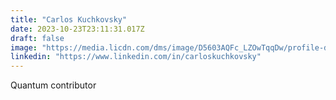 ```yaml
---
title: "Carlos Kuchkovsky"
date: 2023-10-23T23:11:31.017Z
draft: false
image: "https://media.licdn.com/dms/image/D5603AQFc_LZOwTqqDw/profile-displayphoto-shrink_400_400/0/1695395350345?e=1703721600&v=beta&t=e0qNOm9vXAeM9iae0D6l7fh_eMCA4R-txlgZ0_AOZr0"
linkedin: "https://www.linkedin.com/in/carloskuchkovsky"
---
```

Quantum contributor

